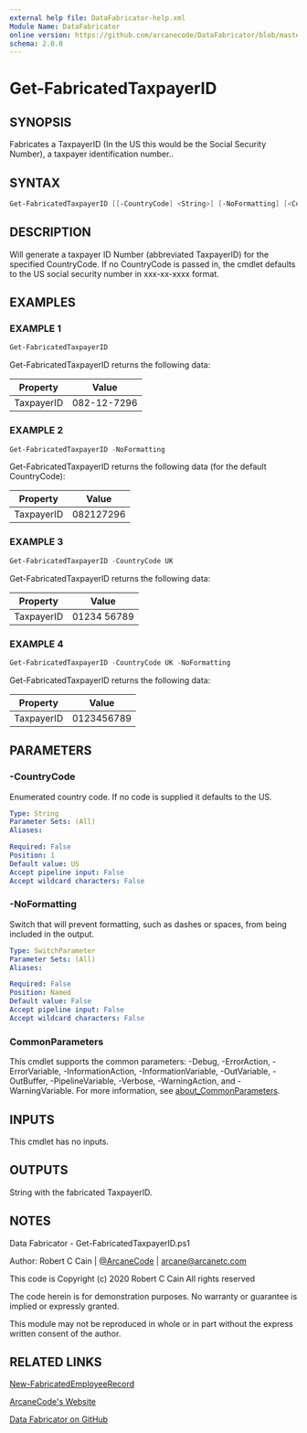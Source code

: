 ```yaml
---
external help file: DataFabricator-help.xml
Module Name: DataFabricator
online version: https://github.com/arcanecode/DataFabricator/blob/master/Documentation/New-FabricatedEmployeeRecord.md
schema: 2.0.0
---
```


# Get-FabricatedTaxpayerID

## SYNOPSIS

Fabricates a TaxpayerID (In the US this would be the Social Security Number), a taxpayer identification number..

## SYNTAX

```powershell
Get-FabricatedTaxpayerID [[-CountryCode] <String>] [-NoFormatting] [<CommonParameters>]
```

## DESCRIPTION

Will generate a taxpayer ID Number (abbreviated TaxpayerID) for the specified CountryCode. 
If no CountryCode is passed in, the cmdlet defaults to the US social security number in xxx-xx-xxxx format.

## EXAMPLES

### EXAMPLE 1

```powershell
Get-FabricatedTaxpayerID
```

Get-FabricatedTaxpayerID returns the following data:


Property | Value
| ----- | ------ |
TaxpayerID | 082-12-7296

### EXAMPLE 2

```powershell
Get-FabricatedTaxpayerID -NoFormatting
```

Get-FabricatedTaxpayerID returns the following data (for the default CountryCode):


Property | Value
| ----- | ------ |
TaxpayerID | 082127296

### EXAMPLE 3

```powershell
Get-FabricatedTaxpayerID -CountryCode UK
```

Get-FabricatedTaxpayerID returns the following data:


Property | Value
| ----- | ------ |
TaxpayerID | 01234 56789

### EXAMPLE 4

```powershell
Get-FabricatedTaxpayerID -CountryCode UK -NoFormatting
```

Get-FabricatedTaxpayerID returns the following data:


Property | Value
| ----- | ------ |
TaxpayerID | 0123456789

## PARAMETERS

### -CountryCode

Enumerated country code.
If no code is supplied it defaults to the US.

```yaml
Type: String
Parameter Sets: (All)
Aliases:

Required: False
Position: 1
Default value: US
Accept pipeline input: False
Accept wildcard characters: False
```

### -NoFormatting

Switch that will prevent formatting, such as dashes or spaces, from being included in the output.

```yaml
Type: SwitchParameter
Parameter Sets: (All)
Aliases:

Required: False
Position: Named
Default value: False
Accept pipeline input: False
Accept wildcard characters: False
```

### CommonParameters

This cmdlet supports the common parameters: -Debug, -ErrorAction, -ErrorVariable, -InformationAction, -InformationVariable, -OutVariable, -OutBuffer, -PipelineVariable, -Verbose, -WarningAction, and -WarningVariable. For more information, see [about_CommonParameters](http://go.microsoft.com/fwlink/?LinkID=113216).

## INPUTS

This cmdlet has no inputs.

## OUTPUTS

String with the fabricated TaxpayerID.

## NOTES

Data Fabricator - Get-FabricatedTaxpayerID.ps1

Author: Robert C Cain | [@ArcaneCode](https://twitter.com/arcanecode) | arcane@arcanetc.com

This code is Copyright (c) 2020 Robert C Cain All rights reserved

The code herein is for demonstration purposes.
No warranty or guarantee is implied or expressly granted.

This module may not be reproduced in whole or in part without
the express written consent of the author.

## RELATED LINKS

[New-FabricatedEmployeeRecord](https://github.com/arcanecode/DataFabricator/blob/master/Documentation/New-FabricatedEmployeeRecord.md)

[ArcaneCode's Website](http://arcanecode.me)

[Data Fabricator on GitHub](http://datafabricator.com)
